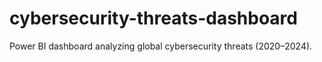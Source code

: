 # cybersecurity-threats-dashboard
Power BI dashboard analyzing global cybersecurity threats (2020–2024).
